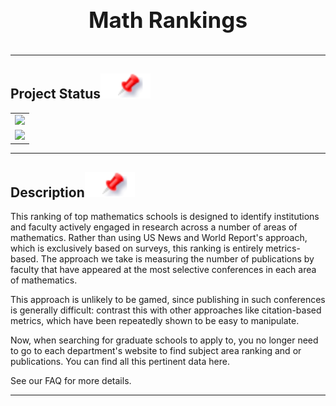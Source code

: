 <h1 align="center" style="display: block; font-size: 2.5em; font-weight: bold; margin-block-start: 1em; margin-block-end: 1em;">
<br><br><strong> Math Rankings </strong>
</h1>

---

## Project Status[![](pin.svg)](#project-status)
<table class="no-border">
<tr>
    <td><img src="https://img.shields.io/website?down_color=red&down_message=Offline&up_color=green&up_message=Online&url=https%3A%2F%2Fwww.mathrankings.com"></td>
</tr>
<tr>
<td><img src="https://img.shields.io/github/last-commit/hunterjmatthews/Mathrankings"></td>
</tr>
</table>

---

## Description[![](pin.svg)](#introduction)
This ranking of top mathematics schools is designed to identify institutions and faculty actively engaged in research across a number of areas of mathematics. Rather than using US News and World Report's approach, which is exclusively based on surveys, this ranking is entirely metrics-based. The approach we take is measuring the number of publications by faculty that have appeared at the most selective conferences in each area of mathematics.

This approach is unlikely to be gamed, since publishing in such conferences is generally difficult: contrast this with other approaches like citation-based metrics, which have been repeatedly shown to be easy to manipulate.

Now, when searching for graduate schools to apply to, you no longer need to go to each department's website to find subject area ranking and or publications. You can find all this pertinent data here.

See our FAQ for more details.

---
